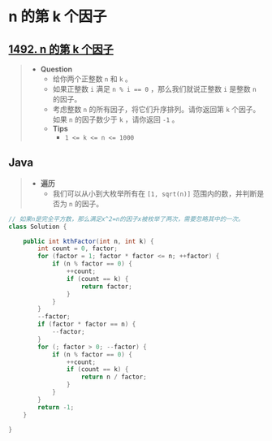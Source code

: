 # n 的第 k 个因子

## [1492. n 的第 k 个因子](https://leetcode.cn/problems/the-kth-factor-of-n/)

> - **Question**
>   - 给你两个正整数 `n` 和 `k` 。
>   - 如果正整数 `i` 满足 `n % i == 0` ，那么我们就说正整数 `i` 是整数 `n` 的因子。
>   - 考虑整数 `n` 的所有因子，将它们升序排列。请你返回第 `k` 个因子。如果 `n` 的因子数少于 `k` ，请你返回 `-1` 。
>   - **Tips**
>     - `1 <= k <= n <= 1000`

## Java

> - **遍历**
>   - 我们可以从小到大枚举所有在 `[1, sqrt(n)]` 范围内的数，并判断是否为 `n` 的因子。

```java
// 如果n是完全平方数，那么满足x^2=n的因子x被枚举了两次，需要忽略其中的一次。
class Solution {

    public int kthFactor(int n, int k) {
        int count = 0, factor;
        for (factor = 1; factor * factor <= n; ++factor) {
            if (n % factor == 0) {
                ++count;
                if (count == k) {
                    return factor;
                }
            }
        }
        --factor;
        if (factor * factor == n) {
            --factor;
        }
        for (; factor > 0; --factor) {
            if (n % factor == 0) {
                ++count;
                if (count == k) {
                    return n / factor;
                }
            }
        }
        return -1;
    }

}
```
